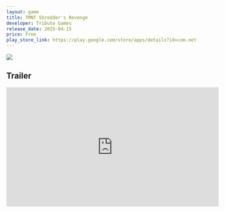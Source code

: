 ```yaml
---
layout: game
title: TMNT Shredder's Revenge
developer: Tribute Games
release_date: 2025-04-15
price: Free
play_store_link: https://play.google.com/store/apps/details?id=com.netflix.NGP.TMNTShreddersRevenge
---
```


<!-- Write your game description here. -->

<!-- Add your image embeds here. Remember to place images in assets/images/ -->
<img src="{{ 'assets/images/tmnt_shredders_revenge_gameplay.jpg' | relative_url }}" />
<!-- IMPORTANT: Please manually place the image file 'tmnt_shredders_revenge_gameplay.jpg' into the 'assets/images/' directory. -->

<!-- Optional: Add a rating section -->
<!-- ## My Rating
<!-- **Overall:** ⭐⭐⭐⭐☆ -->

<!-- Optional: Add a trailer section -->
## Trailer
<iframe width="560" height="315" src="https://www.youtube.com/embed/gHMYwrC7oAo?si=9Cn04kWkT5JChpmF" title="YouTube video player" frameborder="0" allow="accelerometer; autoplay; clipboard-write; encrypted-media; gyroscope; picture-in-picture; web-share" referrerpolicy="strict-origin-when-cross-origin" allowfullscreen></iframe>